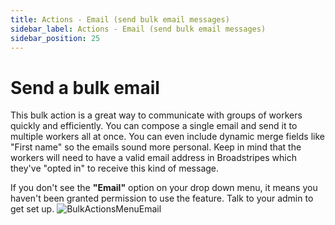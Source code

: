 ```yaml
---
title: Actions - Email (send bulk email messages)
sidebar_label: Actions - Email (send bulk email messages)
sidebar_position: 25
---
```


# Send a bulk email
This bulk action is a great way to communicate with groups of workers quickly and efficiently. You can compose a single email and send it to multiple workers all at once. You can even include dynamic merge fields like "First name" so the emails sound more personal. Keep in mind that the workers will need to have a valid email address in Broadstripes which they've "opted in" to receive this kind of message.

If you don't see the **"Email"** option on your drop down menu, it means you haven't been granted permission to use the feature. Talk to your admin to get set up.
![BulkActionsMenuEmail](/img/viewing-search-results-and-edit/BulkActionsMenuEmail.png)